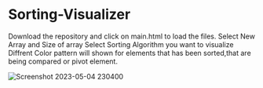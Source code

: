 # Sorting-Visualizer
Download the repository and click on main.html to load the files.
Select New Array and Size of array
Select Sorting Algorithm you want to visualize
Diffrent Color pattern will shown for elements that has been sorted,that are  being compared or pivot element.

![Screenshot 2023-05-04 230400](https://user-images.githubusercontent.com/102845667/236284099-edf91339-6546-4a50-bac3-070080d4573c.png)
